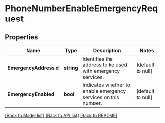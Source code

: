 # PhoneNumberEnableEmergencyRequest

## Properties
Name | Type | Description | Notes
------------ | ------------- | ------------- | -------------
**EmergencyAddressId** | **string** | Identifies the address to be used with emergency services. | [default to null]
**EmergencyEnabled** | **bool** | Indicates whether to enable emergency services on this number. | [default to null]

[[Back to Model list]](../README.md#documentation-for-models) [[Back to API list]](../README.md#documentation-for-api-endpoints) [[Back to README]](../README.md)

